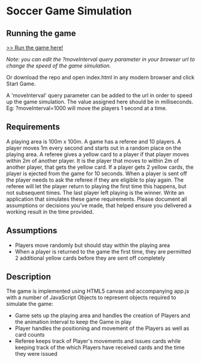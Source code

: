 # Soccer Game Simulation

## Running the game

[>> Run the game here!](http://crssn.info/game-challenge/?moveInterval=10)

*Note: you can edit the ?moveInterval query parameter in your browser url to change the speed of the game simulation.*

Or download the repo and open index.html in any modern browser and click Start Game. 

A 'moveInterval' query parameter can be added to the url in order to speed up the game simulation. The value assigned here should be in milliseconds. Eg: ?moveInterval=1000 will move the players 1 second at a time.

## Requirements

A playing area is 100m x 100m. A game has a referee and 10 players. A player moves 1m every second and starts out in a 
random place on the playing area. A referee gives a yellow card to a player if that player moves within 2m of another 
player. It is the player that moves to within 2m of another player, that gets the yellow card. If a player gets 2 yellow 
cards, the player is ejected from the game for 10 seconds. When a player is sent off the player needs to ask the referee 
if they are eligible to play again. The referee will let the player return to playing the first time this happens, but 
not subsequent times. The last player left playing is the winner. Write an application that simulates these game 
requirements. Please document all assumptions or decisions you’ve made, that helped ensure you delivered a working 
result in the time provided.

## Assumptions

* Players move randomly but should stay within the playing area
* When a player is returned to the game the first time, they are permitted 2 additional yellow cards before they are 
sent off completely

## Description

The game is implemented using HTML5 canvas and accompanying app.js with a number of JavaScript Objects to represent
objects required to simulate the game:

* Game sets up the playing area and handles the creation of Players and the animation interval to keep the Game in play
* Player handles the positioning and movement of the Players as well as card counts
* Referee keeps track of Player's movements and issues cards while keeping track of the which Players have received 
cards and the time they were issued

